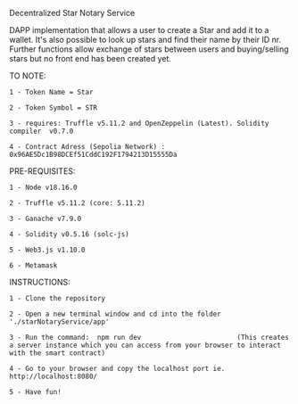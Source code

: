 Decentralized Star Notary Service

DAPP implementation that allows a user to create a Star and add it to a wallet.
It's also possible to look up stars and find their name by their ID nr.
Further functions allow exchange of stars between users and buying/selling stars but no front end has been created yet.

TO NOTE:

    1 - Token Name = Star

    2 - Token Symbol = STR

    3 - requires: Truffle v5.11.2 and OpenZeppelin (Latest). Solidity compiler  v0.7.0

    4 - Contract Adress (Sepolia Network) : 0x96AE5Dc1B98DCEf51CddC192F1794213D15555Da



PRE-REQUISITES:

    1 - Node v18.16.0

    2 - Truffle v5.11.2 (core: 5.11.2)

    3 - Ganache v7.9.0

    4 - Solidity v0.5.16 (solc-js)
  
    5 - Web3.js v1.10.0

    6 - Metamask 


INSTRUCTIONS:

    1 - Clone the repository

    2 - Open a new terminal window and cd into the folder './starNotaryService/app'

    3 - Run the command:  npm run dev                        (This creates a server instance which you can access from your browser to interact with the smart contract)

    4 - Go to your browser and copy the localhost port ie. http://localhost:8080/

    5 - Have fun!
